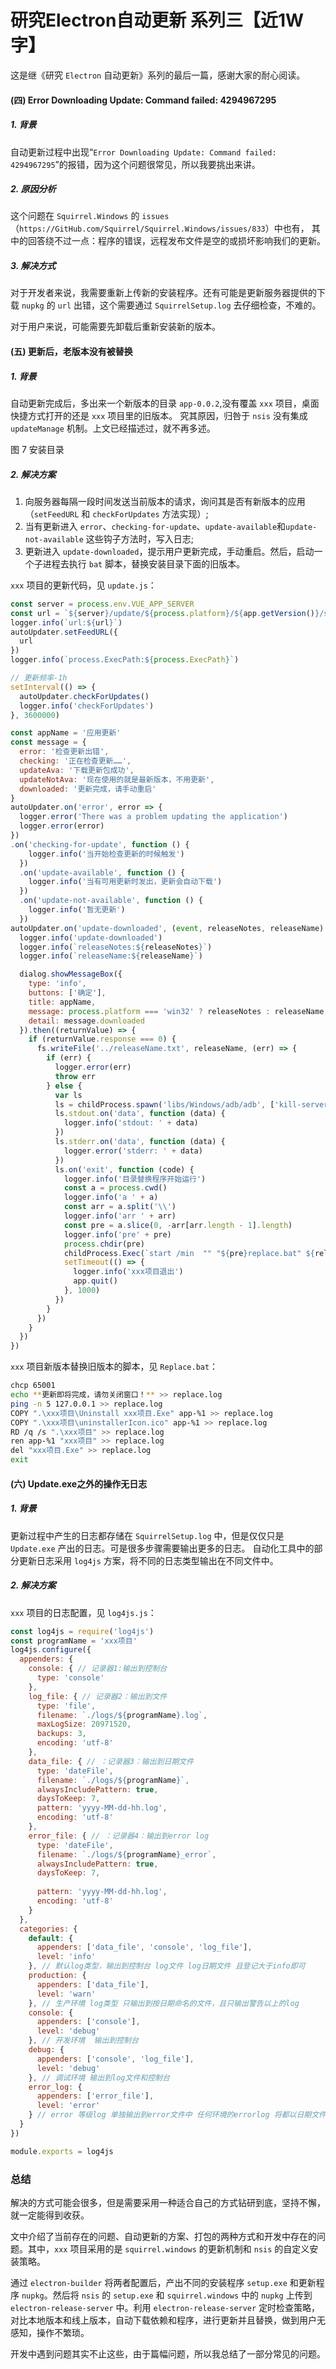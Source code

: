 # 研究Electron自动更新 系列三【近1W字】
这是继《研究 `Electron` 自动更新》系列的最后一篇，感谢大家的耐心阅读。
#### (四)	Error Downloading Update: Command failed: 4294967295
##### 1.	背景
自动更新过程中出现“`Error Downloading Update: Command failed: 4294967295`”的报错，因为这个问题很常见，所以我要挑出来讲。
##### 2.	原因分析
这个问题在 `Squirrel.Windows` 的 `issues`（`https://GitHub.com/Squirrel/Squirrel.Windows/issues/833`）中也有，
其中的回答绕不过一点：程序的错误，远程发布文件是空的或损坏影响我们的更新。
##### 3.	解决方式
对于开发者来说，我需要重新上传新的安装程序。还有可能是更新服务器提供的下载 `nupkg` 的 `url` 出错，这个需要通过  `SquirrelSetup.log` 去仔细检查，不难的。
 
对于用户来说，可能需要先卸载后重新安装新的版本。
#### (五)	更新后，老版本没有被替换
##### 1.	背景
自动更新完成后，多出来一个新版本的目录 `app-0.0.2`,没有覆盖 `xxx` 项目，桌面快捷方式打开的还是 `xxx` 项目里的旧版本。
究其原因，归咎于 `nsis` 没有集成 `updateManage` 机制。上文已经描述过，就不再多述。
 
图 7 安装目录

##### 2.	解决方案
1.	向服务器每隔一段时间发送当前版本的请求，询问其是否有新版本的应用（`setFeedURL` 和 `checkForUpdates` 方法实现）;
2.	当有更新进入 `error`、`checking-for-update`、`update-available`和`update-not-available` 这些钩子方法时，写入日志;
3.	更新进入 `update-downloaded`，提示用户更新完成，手动重启。然后，启动一个子进程去执行 `bat` 脚本，替换安装目录下面的旧版本。

`xxx` 项目的更新代码，见 `update.js`：
```js
const server = process.env.VUE_APP_SERVER
const url = `${server}/update/${process.platform}/${app.getVersion()}/stable`
logger.info(`url:${url}`)
autoUpdater.setFeedURL({
  url
})
logger.info(`process.ExecPath:${process.ExecPath}`)

// 更新频率-1h
setInterval(() => {
  autoUpdater.checkForUpdates()
  logger.info('checkForUpdates')
}, 3600000)

const appName = '应用更新'
const message = {
  error: '检查更新出错',
  checking: '正在检查更新……',
  updateAva: '下载更新包成功',
  updateNotAva: '现在使用的就是最新版本，不用更新',
  downloaded: '更新完成，请手动重启'
}
autoUpdater.on('error', error => {
  logger.error('There was a problem updating the application')
  logger.error(error)
})
.on('checking-for-update', function () {
    logger.info('当开始检查更新的时候触发')
  })
  .on('update-available', function () {
    logger.info('当有可用更新时发出，更新会自动下载')
  })
  .on('update-not-available', function () {
    logger.info('暂无更新')
  })
autoUpdater.on('update-downloaded', (event, releaseNotes, releaseName) => {
  logger.info('update-downloaded')
  logger.info(`releaseNotes:${releaseNotes}`)
  logger.info(`releaseName:${releaseName}`)

  dialog.showMessageBox({
    type: 'info',
    buttons: ['确定'],
    title: appName,
    message: process.platform === 'win32' ? releaseNotes : releaseName,
    detail: message.downloaded
  }).then((returnValue) => {
    if (returnValue.response === 0) {
      fs.writeFile('../releaseName.txt', releaseName, (err) => {
        if (err) {
          logger.error(err)
          throw err
        } else {
          var ls
          ls = childProcess.spawn('libs/Windows/adb/adb', ['kill-server'])
          ls.stdout.on('data', function (data) {
            logger.info('stdout: ' + data)
          })
          ls.stderr.on('data', function (data) {
            logger.error('stderr: ' + data)
          })
          ls.on('exit', function (code) {
            logger.info('目录替换程序开始运行')
            const a = process.cwd()
            logger.info('a ' + a)
            const arr = a.split('\\')
            logger.info('arr ' + arr)
            const pre = a.slice(0, -arr[arr.length - 1].length)
            logger.info('pre' + pre)
            process.chdir(pre)
            childProcess.Exec(`start /min  "" "${pre}replace.bat" ${releaseName}`)
            setTimeout(() => {
              logger.info('xxx项目退出')
              app.quit()
            }, 1000)
          })
        }
      })
    }
  })
})
```
`xxx` 项目新版本替换旧版本的脚本，见 `Replace.bat`：
```bash
chcp 65001
echo **更新即将完成，请勿关闭窗口！** >> replace.log
ping -n 5 127.0.0.1 >> replace.log
COPY ".\xxx项目\Uninstall xxx项目.Exe" app-%1 >> replace.log
COPY ".\xxx项目\uninstallerIcon.ico" app-%1 >> replace.log
RD /q /s ".\xxx项目" >> replace.log
ren app-%1 "xxx项目" >> replace.log
del "xxx项目.Exe" >> replace.log
exit
```
#### (六)	Update.exe之外的操作无日志
##### 1.	背景
更新过程中产生的日志都存储在 `SquirrelSetup.log` 中，但是仅仅只是 `Update.exe` 产出的日志。可是很多步骤需要输出更多的日志。
自动化工具中的部分更新日志采用 `log4js` 方案，将不同的日志类型输出在不同文件中。
##### 2.	解决方案
`xxx` 项目的日志配置，见 `log4js.js`：
```js
const log4js = require('log4js')
const programName = 'xxx项目'
log4js.configure({
  appenders: {
    console: { // 记录器1:输出到控制台
      type: 'console'
    },
    log_file: { // 记录器2：输出到文件
      type: 'file',
      filename: `./logs/${programName}.log`, 
      maxLogSize: 20971520, 
      backups: 3, 
      encoding: 'utf-8' 
    },
    data_file: { // ：记录器3：输出到日期文件
      type: 'dateFile',
      filename: `./logs/${programName}`,  
      alwaysIncludePattern: true,  
      daysToKeep: 7, 
      pattern: 'yyyy-MM-dd-hh.log', 
      encoding: 'utf-8' 
    },
    error_file: { // ：记录器4：输出到error log
      type: 'dateFile',
      filename: `./logs/${programName}_error`, 
      alwaysIncludePattern: true, 
      daysToKeep: 7, 
    
      pattern: 'yyyy-MM-dd-hh.log', 
      encoding: 'utf-8' 
    }
  },
  categories: {
    default: {
      appenders: ['data_file', 'console', 'log_file'],
      level: 'info'
    }, // 默认log类型，输出到控制台 log文件 log日期文件 且登记大于info即可
    production: {
      appenders: ['data_file'],
      level: 'warn'
    }, // 生产环境 log类型 只输出到按日期命名的文件，且只输出警告以上的log
    console: {
      appenders: ['console'],
      level: 'debug'
    }, // 开发环境  输出到控制台
    debug: {
      appenders: ['console', 'log_file'],
      level: 'debug'
    }, // 调试环境 输出到log文件和控制台
    error_log: {
      appenders: ['error_file'],
      level: 'error'
    } // error 等级log 单独输出到error文件中 任何环境的errorlog 将都以日期文件单独记录
  }
})

module.exports = log4js
```
### 总结
解决的方式可能会很多，但是需要采用一种适合自己的方式钻研到底，坚持不懈，就一定能得到收获。

文中介绍了当前存在的问题、自动更新的方案、打包的两种方式和开发中存在的问题。其中，`xxx` 项目采用的是 `squirrel.windows` 的更新机制和 `nsis` 的自定义安装策略。

通过 `electron-builder` 将两者配置后，产出不同的安装程序 `setup.exe` 和更新程序 `nupkg`。然后将 `nsis` 的 `setup.exe` 和 `squirrel.windows` 中的 `nupkg` 上传到 `electron-release-server` 中。利用 `electron-release-server` 定时检查策略，对比本地版本和线上版本，自动下载依赖和程序，进行更新并且替换，做到用户无感知，操作不繁琐。

开发中遇到问题其实不止这些，由于篇幅问题，所以我总结了一部分常见的问题。